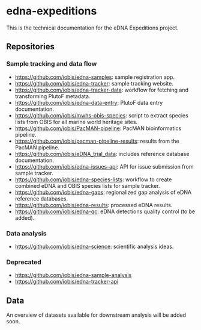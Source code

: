 # edna-expeditions

This is the technical documentation for the eDNA Expeditions project.

## Repositories
### Sample tracking and data flow

- https://github.com/iobis/edna-samples: sample registration app.
- https://github.com/iobis/edna-tracker: sample tracking website.
- https://github.com/iobis/edna-tracker-data: workflow for fetching and transforming PlutoF metadata.
- https://github.com/iobis/edna-data-entry: PlutoF data entry documentation.
- https://github.com/iobis/mwhs-obis-species: script to extract species lists from OBIS for all marine world heritage sites.
- https://github.com/iobis/PacMAN-pipeline: PacMAN bioinformatics pipeline.
- https://github.com/iobis/pacman-pipeline-results: results from the PacMAN pipeline.
- https://github.com/iobis/eDNA_trial_data: includes reference database documentation.
- https://github.com/iobis/edna-issues-api: API for issue submission from sample tracker.
- https://github.com/iobis/edna-species-lists: workflow to create combined eDNA and OBIS species lists for sample tracker.
- https://github.com/iobis/edna-gaps: regionalized gap analysis of eDNA reference databases.
- https://github.com/iobis/edna-results: processed eDNA results.
- https://github.com/iobis/edna-qc: eDNA detections quality control (to be added).

### Data analysis

- https://github.com/iobis/edna-science: scientific analysis ideas.

### Deprecated

- https://github.com/iobis/edna-sample-analysis
- https://github.com/iobis/edna-tracker-api

## Data

An overview of datasets available for downstream analysis will be added soon.
